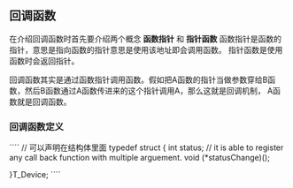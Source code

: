 ## 回调函数
在介绍回调函数时首先要介绍两个概念 **函数指针** 和 **指针函数**
函数指针是函数的指针，意思是指向函数的指针意思是使用该地址即会调用函数。
指针函数是使用函数时会返回指针。

回调函数其实是通过函数指针调用函数。假如把A函数的指针当做参数穿给B函数，然后B函数通过A函数传进来的这个指针调用A，那么这就是回调机制，
A函数就是回调函数。

### 回调函数定义

´´´´
// 可以声明在结构体里面
typedef struct
{
	int status;
	// it is able to register any call back function with multiple arguement.
	void (*statusChange)();

}T_Device;
´´´´
